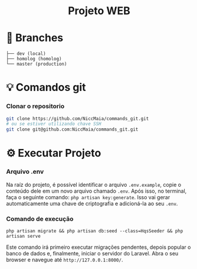 <!-- <p align="center">
<img src="/assets/images/logo.png" alt="Logo do projeto" title="Promoção CIMED" width="182" style="margin: 30px auto; display: block;">
</p> -->
<h1 align="center">Projeto WEB</h1>

# 📑 Branches

```
├── dev (local)
├── homolog (homolog)
└── master (production)
```

# 💡 Comandos git

### Clonar o repositorio
```bash
git clone https://github.com/NiccMaia/commands_git.git
# ou se estiver utilizando chave SSH
git clone git@github.com:NiccMaia/commands_git.git
```

# ⚙️ Executar Projeto

### Arquivo .env
Na raíz do projeto, é possível identificar o arquivo ```.env.example```, copie o conteúdo dele em um novo arquivo chamado ```.env```. 
Após isso, no terminal, faça o seguinte comando: ```php artisan key:generate```. Isso vai gerar automaticamente uma chave de criptografia e adicioná-la ao seu ```.env```.
### Comando de execução
```
php artisan migrate && php artisan db:seed --class=HqsSeeder && php artisan serve
```
Este comando irá primeiro executar migrações pendentes, depois popular o banco de dados e, finalmente, iniciar o servidor do Laravel.
Abra o seu browser e navegue até `http://127.0.0.1:8000/`. 

